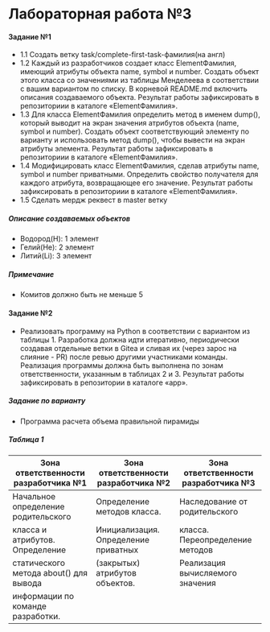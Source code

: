 # Лабораторная работа №3

#### Задание №1

- 1.1 Создать ветку task/complete-first-task-фамилия(на англ)
- 1.2 Каждый из разработчиков создает класс ElementФамилия,
  имеющий атрибуты объекта name, symbol и number. Создать объект этого
  класса со значениями из таблицы Менделеева в соответствии с вашим
  вариантом по списку. В корневой README.md включить описания
  создаваемого объекта. Результат работы зафиксировать в репозиториии в
  каталоге «ElementФамилия».
- 1.3 Для класса ElementФамилия определить метод в именем dump(),
  который выводит на экран значения атрибутов объекта (name, symbol и
  number). Создать объект соответствующий элементу по варианту и
  использовать метод dump(), чтобы вывести на экран атрибуты элемента.
  Результат работы зафиксировать в репозиториии в каталоге
  «ElementФамилия».
- 1.4 Модифицировать класс ElementФамилия, сделав атрибуты name,
  symbol и number приватными. Определить свойство получателя для
  каждого атрибута, возвращающее его значение. Результат работы
  зафиксировать в репозиториии в каталоге «ElementФамилия».
- 1.5 Сделать мердж реквест в master ветку

##### Описание создаваемых объектов

- Водород(H): 1 элемент
- Гелий(He): 2 элемент
- Литий(Li): 3 элемент

##### Примечание

- Комитов должно быть не меньше 5

#### Задание №2

- Реализовать программу на Python в соответствии с вариантом из
  таблицы 1. Разработка должна идти итеративно, периодически создавая
  отдельные ветки в Gitea и сливая их (через зарос на слияние - PR) после
  ревью другими участниками команды. Реализация программы должна
  быть выполнена по зонам ответственности, указанным в таблицах 2 и 3.
  Результат работы зафиксировать в репозитории в каталоге «app».

##### Задание по варианту

- Программа расчета объема правильной пирамиды

##### Таблица 1

| Зона ответственности разработчика №1   | Зона ответственности разработчика №2 | Зона ответственности разработчика №3 |
| -------------------------------------- | ------------------------------------ | ------------------------------------ |
| Начальное определение родительского    | Определение методов класса.          | Наследование от родительского        |
| класса и атрибутов. Определение        | Инициализация. Определение приватных | класса. Переопределение методов      |
| статического метода about() для вывода | (закрытых) атрибутов объектов.       | Реализация вычисляемого значения     |
| информации по команде разработки.      |                                      |
